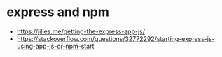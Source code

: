 
# express and npm

 * https://jilles.me/getting-the-express-app-js/
 * https://stackoverflow.com/questions/32772292/starting-express-js-using-app-js-or-npm-start

